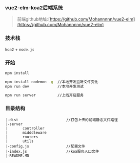 ### vue2-elm-koa2后端系统
> 前端github地址:[https://github.com/Mohannnnn/vue2-elm](https://github.com/Mohannnnn/vue2-elm)

### 技术栈
`koa2` + `node.js`

### 开始
```bash
npm install

npm install nodemon -g  //本地开发监听文件变化
npm run dev             //本地开发测试

npm run server          //上线开启服务
```
### 目录结构
```
|-dist                      //打包上传的前端静态文件路径
|-server
|       controller
|       midddleware
|       routers
|       utils
|-config.js                 //配置文件       
|-index.js                  //koa服务入口文件
|-README.MD
```